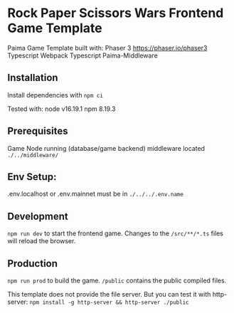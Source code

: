 # Rock Paper Scissors Wars Frontend Game Template

Paima Game Template built with:
Phaser 3 https://phaser.io/phaser3
Typescript
Webpack
Typescript Paima-Middleware

## Installation

Install dependencies with `npm ci`

Tested with:
node v16.19.1
npm 8.19.3

## Prerequisites

Game Node running (database/game backend)
middleware located `./../middleware/`

## Env Setup:

.env.localhost or .env.mainnet must be in `./../../.env.name`

## Development

`npm run dev` to start the frontend game.
Changes to the `/src/**/*.ts` files will reload the browser.

## Production

`npm run prod` to build the game.
`/public` contains the public compiled files.

This template does not provide the file server.
But you can test it with http-server:
`npm install -g http-server && http-server ./public`
